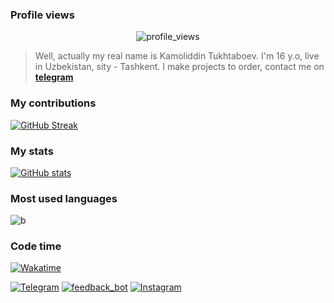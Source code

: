 <!-- ![Counter](https://count.getloli.com/get/@kamolgks) -->
<!-- > [bio](https://t.me/kamolgks_bio) | [shitmodules](https://t.me/shitmodules) -->

### Profile views
<div align="center"><img src="https://count.getloli.com/get/@kamolgks" alt="profile_views"></div>

> Well, actually my real name is Kamoliddin Tukhtaboev. I'm 16 y.o, live in Uzbekistan, sity - Tashkent. I make projects to order, contact me on [**telegram**](https://t.me/kamolgks)

### My contributions
[![GitHub Streak](https://github-readme-streak-stats.herokuapp.com?user=kamolgks&theme=dark&mode=weekly)](https://git.io/streak-stats)

### My stats
[![GitHub stats](https://github-readme-stats.vercel.app/api?username=kamolgks&count_private=true&show_icons=true&theme=dark&border_radius=10&hide_border=true&hide_title=true)](https://github.com/anuraghazra/github-readme-stats)

### Most used languages
![b](https://github-readme-stats.vercel.app/api/top-langs/?username=kamolgks&show_icons=true&theme=dark)

### Code time
[![Wakatime](https://github-readme-stats.vercel.app/api/wakatime?username=kamolgks&show_icons=true&theme=dark)](https://github.com/kamolgks/github-readme-stats)

[![Telegram](https://img.icons8.com/fluency/40/000000/telegram-app.png)](https://t.me/kamolgks)
[![feedback_bot](https://img.icons8.com/?size=40&id=50200&format=png)](https://t.me/fkamolgks_bot)
[![Instagram](https://img.icons8.com/fluency/48/instagram-new.png)](https://instagram.com/kamolgks)
